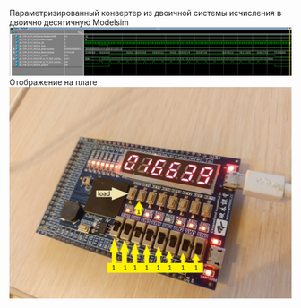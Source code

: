 Параметризированный конвертер из двоичной системы исчисления в двоично десятичную
Modelsim
![plot](./b_to_bcd.png)
Отображение на плате
![plot](./plata.jpg)